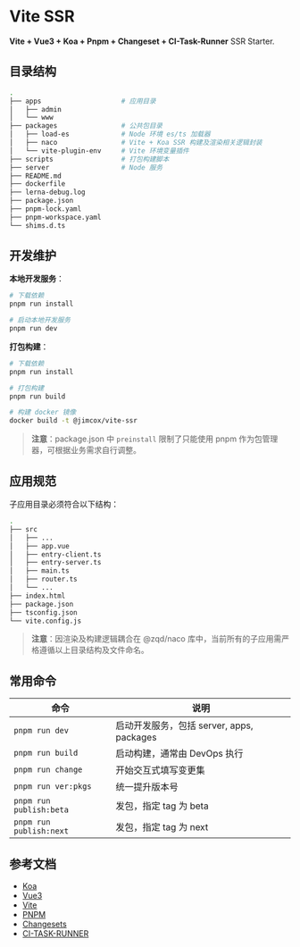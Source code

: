 # Vite SSR

**Vite + Vue3 + Koa + Pnpm + Changeset + CI-Task-Runner** SSR Starter.

## 目录结构

```bash
.
├── apps                    # 应用目录
│   ├── admin
│   └── www
├── packages                # 公共包目录
│   ├── load-es             # Node 环境 es/ts 加载器
│   ├── naco                # Vite + Koa SSR 构建及渲染相关逻辑封装
│   └── vite-plugin-env     # Vite 环境变量插件
├── scripts                 # 打包构建脚本
├── server                  # Node 服务
├── README.md
├── dockerfile
├── lerna-debug.log
├── package.json
├── pnpm-lock.yaml
├── pnpm-workspace.yaml
└── shims.d.ts
```

## 开发维护

**本地开发服务**：

```bash
# 下载依赖
pnpm run install

# 启动本地开发服务
pnpm run dev
```

**打包构建**：

```bash
# 下载依赖
pnpm run install

# 打包构建
pnpm run build

# 构建 docker 镜像
docker build -t @jimcox/vite-ssr
```

> **注意**：package.json 中 `preinstall` 限制了只能使用 pnpm 作为包管理器，可根据业务需求自行调整。


## 应用规范

子应用目录必须符合以下结构：

```bash
.
├── src
│   ├── ...
│   ├── app.vue
│   ├── entry-client.ts
│   ├── entry-server.ts
│   ├── main.ts
│   ├── router.ts
│   └── ...
├── index.html
├── package.json
├── tsconfig.json
└── vite.config.js
```

> **注意**：因渲染及构建逻辑耦合在 @zqd/naco 库中，当前所有的子应用需严格遵循以上目录结构及文件命名。

## 常用命令

| 命令 | 说明 |
| ---- | ---- |
| `pnpm run dev` | 启动开发服务，包括 server, apps, packages |
| `pnpm run build` | 启动构建，通常由 DevOps 执行 |
| `pnpm run change` | 开始交互式填写变更集 |
| `pnpm run ver:pkgs` | 统一提升版本号 |
| `pnpm run publish:beta` | 发包，指定 tag 为 beta |
| `pnpm run publish:next` | 发包，指定 tag 为 next |


## 参考文档

- [Koa](https://koajs.docschina.org/)
- [Vue3](https://v3.cn.vuejs.org/)
- [Vite](https://vitejs.dev/)
- [PNPM](https://pnpm.io/)
- [Changesets](https://github.com/changesets/changesets#documentation)
- [CI-TASK-RUNNER](https://github.com/gaoding-inc/ci-task-runner)
